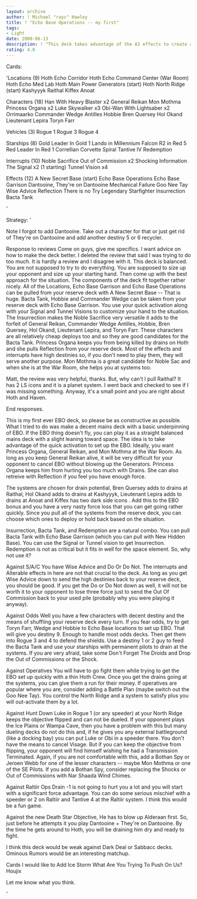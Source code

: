 ```yaml
---
layout: archive
author: ! Michael "rayc" Hawley
title: ! "Echo Base Operations -- my first"
tags:
- Light
date: 2000-06-13
description: ! "This deck takes advantage of the A3 effects to create a fast, balanced EBO."
rating: 4.0
---
```

Cards: 

'Locations (9)
Hoth Echo Corridor
Hoth Echo Command Center (War Room)
Hoth Echo Med Lab
Hoth Main Power Generators (start)
Hoth North Ridge (start)
Kashyyyk
Raithal
Kiffex
Anoat

Characters (18)
Han With Heavy Blaster x2
General Reikan
Mon Mothma
Princess Organa x2
Luke Skywalker x3
Obi-Wan With Lightsaber x2
Orrimaarko
Commander Wedge Antilles
Hobbie
Bren Quersey
Hol Okand
Lieutenant Lepira
Toryn Farr

Vehicles (3)
Rogue 1
Rogue 3
Rogue 4

Starships (8)
Gold Leader In Gold 1
Lando in Millennium Falcon
R2 in Red 5
Red Leader In Red 1
Correllian Corvette
Spiral
Tantive IV
Redemption

Interrupts (10)
Noble Sacrifice
Out of Commission x2
Shocking Information
The Signal x2 (1 starting)
Tunnel Vision x4

Effects (12)
A New Secret Base (start)
Echo Base Operations
Echo Base Garrison
Dantooine, They're on Dantooine
Mechanical Failure
Goo Nee Tay
Wise Advice
Reflection
There is no Try
Legendary Starfighter
Insurrection
Bacta Tank

'

Strategy: '

Note I forgot to add Dantooine. Take out a character for that or just get rid of They're on Dantooine and add another destiny 5 or 6 recycler.

Response to reviews
Come on guys, give me specifics. I want advice on how to make the deck better. I deleted the review that said I was trying to do too much. It is hardly a review and I disagree with it. This deck is balanced. You are not supposed to try to do everything. You are supposed to size up your opponent and size up your starting hand. Then come up with the best approach for the situation.	The components of the deck fit together rather nicely. All of the Locations, Echo Base Garrison and Echo Base Operations can be pulled from your reserve deck with A New Secret Base -- That is huge.  Bacta Tank, Hobbie and Commander Wedge can be taken from your reserve deck with Echo Base Garrison. You use your quick activation along with your Signal and Tunnel Visions to customize your hand to the situation.  The Insurrection makes the Noble Sacrifice very versatile it adds to the forfeit of General Reikan, Commander Wedge Antilles, Hobbie, Bren Quersey, Hol Okand, Lieutenant Lepira, and Toryn Farr. These characters are all relatively cheap deploys too and so they are good candidates for the Bacta Tank. Princess Organa keeps you from being killed by drains on Hoth and she pulls Reflection from your reserve deck.  Most of the effects and interrupts have high destinies so, if you don't need to play them, they will serve another purpose.  Mon Mothma is a great candidate for Noble Sac and  when she is at the War Room, she helps you at systems too.

Matt, the review was very helpful, thanks. But, why can't I pull Raithal? It has 2 LS icons and it is a planet system. I went back and checked to see if I was missing something. Anyway, it's a small point and you are right about Hoth and Haven.

End responses.

This is my first ever EBO deck, so please be as constructive as possible. What I tried to do was make a decent mains deck with a basic underpinning of EBO. If the EBO thing doesn't fly, you can play it as a straight balanced mains deck with a slight leaning toward space. The idea is to take advantage of the quick activation to set up the EBO. Ideally, you want Princess Organa, General Reikan, and Mon Mothma at the War Room. As long as you keep General Reikan alive, it will be very difficult for your opponent to cancel EBO without blowing up the Generators. Princess Organa keeps him from hurting you too much with Drains. She can also retreive with Reflection if you feel you have enough force.

The systems are chosen for drain potential,  Bren Quersey adds to drains at Raithal, Hol Okand adds to drains at Kashyyyk, Lieutenant Lepira adds to drains at Anoat and Kiffex has two dark side icons . Add this to the EBO bonus and you have a very nasty force loss that you can get going rather quickly. Since you pull all of the systems from the reserve deck, you can choose which ones to deploy or hold back based on the situation.

Insurrection, Bacta Tank, and Redemption are a natural combo. You can pull Bacta Tank with Echo Base Garrison (which you can pull with New Hidden Base). You can use the Signal or Tunnel vision to get Insurrection. Redemption is not as critical but it fits in well for the space element. So, why not use it?

Against S/A/C You have Wise Advice and Do Or Do Not. The interrupts and Alterable effects in here are not that crucial to the deck. As long as you get Wise Advice down to send the high destinies back to your reserve deck, you should be good. If you get the Do or Do Not down as well, it will not be worth it to your opponent to lose three force just to send the Out Of Commission back to your used pile (probably why you were playing it anyway).

Against Odds Well you have a few characters with decent destiny and the means of shuffling your reserve deck every turn. If you fear odds, try to get Toryn Farr, Wedge and Hobbie to Echo Base locations to set up EBO. That will give you destiny 9. Enough to handle most odds decks. Then get them into Rogue 3 and 4 to defend the shields. Use a destiny 1 or 2 guy to feed the Bacta Tank and use your starships with permanent pilots to drain at the systems. If you are very afraid, take some Don't Forget The Droids and Drop the Out of Commissions or the Shock.

Against Operatives You will have to go fight them while trying to get the EBO set up quickly with a thin Hoth Crew. Once you get the drains going at the systems, you can give them a run for their money. If operatives are popular where you are, consider adding a Battle Plan (maybe switch out the Goo Nee Tay). You control the North Ridge and a system to satisfy plus you will out-activate them by a lot.

Against Hunt Down Luke in Rogue 1 (or any speeder) at your North Ridge keeps the objective flipped and can not be dueled. If your opponent plays the Ice Plains or Wampa Cave, then you have a problem with this but many dueling decks do not do this and, if he gives you any external battleground (like a docking bay) you can put Luke or Obi in a speeder there. You don't have the means to cancel Visage. But if you can keep the objective from flipping, your opponent will find himself wishing he had a Transmission Terminated.	Again, if you are not comfortable with this, add a Bothan Spy or Jeroen Webb for one of the lesser characters -- maybe Mon Mothma or one of the SE Pilots. If you add a Bothan Spy, consider replacing the Shocks or Out of Commissions with Nar Shaada Wind Chimes.

Against Raltiir Ops Drain -1 is not going to hurt you a lot and you will start with a significant force advantage. You can do some serious mischief with a speeder or 2 on Raltiir and Tantive 4 at the Raltiir system. I think this would be a fun game.

Against the new Death Star Objective, He has to blow up Alderaan first. So, just before he attempts it you play Dantooine + They're on Dantooine. By the time he gets around to Hoth, you will be draining him dry and ready to fight.

I think this deck would be weak against Dark Deal or Sabbacc decks. Ominous Rumors would be an interesting matchup.

Cards I would like to Add
Ice Storm
What Are You Trying To Push On Us?
Houjix

Let me know what you think.




'